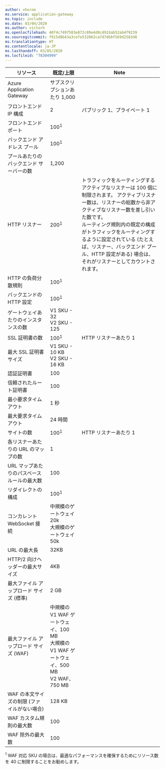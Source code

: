 ```yaml
---
author: vhorne
ms.service: application-gateway
ms.topic: include
ms.date: 03/04/2020
ms.author: victorh
ms.openlocfilehash: 48f4c7497583e872c89e4d8cd92dab52ab4f9239
ms.sourcegitcommit: f915d8b43a3cefe532062ca7d7dbbf569d2583d8
ms.translationtype: HT
ms.contentlocale: ja-JP
ms.lasthandoff: 03/05/2020
ms.locfileid: "78304999"
---
```

| リソース | 既定/上限 | Note |
| --- | --- | --- |
| Azure Application Gateway |サブスクリプションあたり 1,000 | |
| フロントエンド IP 構成 |2 |パブリック 1、プライベート 1 |
| フロントエンド ポート |100<sup>1</sup> | |
| バックエンド アドレス プール |100<sup>1</sup> | |
| プールあたりのバックエンド サーバーの数 |1,200 | |
| HTTP リスナー |200<sup>1</sup> |トラフィックをルーティングするアクティブなリスナーは 100 個に制限されます。 アクティブリスナー数は、リスナーの総数から非アクティブなリスナー数を差し引いた数です。<br>ルーティング規則内の既定の構成がトラフィックをルーティングするように設定されている (たとえば、リスナー、バックエンド プール、HTTP 設定がある) 場合は、それがリスナーとしてカウントされます。|
| HTTP の負荷分散規則 |100<sup>1</sup> | |
| バックエンドの HTTP 設定 |100<sup>1</sup> | |
| ゲートウェイあたりのインスタンスの数 |V1 SKU - 32<br>V2 SKU - 125 | |
| SSL 証明書の数 |100<sup>1</sup> |HTTP リスナーあたり 1 |
| 最大 SSL 証明書サイズ |V1 SKU - 10 KB<br>V2 SKU - 16 KB| |
| 認証証明書 |100 | |
| 信頼されたルート証明書 |100 | |
| 最小要求タイムアウト |1 秒 | |
| 最大要求タイムアウト |24 時間 | |
| サイトの数 |100<sup>1</sup> |HTTP リスナーあたり 1 |
| 各リスナーあたりの URL のマップの数 |1 | |
| URL マップあたりのパスベース ルールの最大数|100||
| リダイレクトの構成 |100<sup>1</sup>| |
| コンカレント WebSocket 接続 |中規模のゲートウェイ 20k<br> 大規模のゲートウェイ 50k| |
| URL の最大長|32KB| |
| HTTP/2 向けヘッダーの最大サイズ |4KB| |
| 最大ファイル アップロード サイズ (標準) |2 GB | |
| 最大ファイル アップロード サイズ (WAF) |中規模の V1 WAF ゲートウェイ、100 MB<br>大規模の V1 WAF ゲートウェイ、500 MB<br>V2 WAF、750 MB| |
| WAF の本文サイズの制限 (ファイルがない場合)|128 KB||
| WAF カスタム規則の最大数|100||
| WAF 除外の最大数|100||

<sup>1</sup> WAF 対応 SKU の場合は、最適なパフォーマンスを確保するためにリソース数を 40 に制限することをお勧めします。
